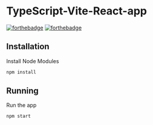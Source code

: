 # TypeScript-Vite-React-app

[![forthebadge](https://forthebadge.com/images/badges/made-with-typescript.svg)](https://forthebadge.com)
[![forthebadge](https://forthebadge.com/images/badges/it-works-why.svg)](https://forthebadge.com)

## Installation
Install Node Modules

```bash
npm install
```

## Running
Run the app

```bash
npm start
```